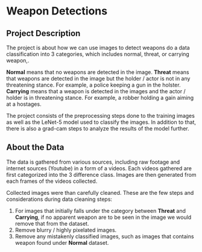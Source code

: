 # Weapon Detections

## Project Description
The project is about how we can use images to detect weapons do a data classification into 3 categories, which includes normal, threat, or carrying weapon,.

<b>Normal</b> means that no weapons are detected in the image. <b>Threat</b> means that weapons are detected in the image but the holder / actor is not in any threatening stance. For example, a police keeping a gun in the holster. <b>Carrying</b> means that a weapon is detected in the images and the actor / holder is in threatening stance. For example, a robber holding a gain aiming at a hostages.

The project consists of the preprocessing steps done to the training images as well as the LeNet-5 model used to classify the images. In addition to that, there is also a grad-cam steps to analyze the results of the model further.

## About the Data

The data is gathered from various sources, including raw footage and internet sources (Youtube) in a form of a videos. Each videos gathered are first categorized into the 3 difference class. Images are then generated from each frames of the videos collected.

Collected images were than carefully cleaned. These are the few steps and considerations during data cleaning steps:

1. For images that initially falls under the category between **Threat** and **Carrying**, if no apparent weapon are to be seen in the image we would remove that from the dataset.
2. Remove blurry / highly pixelated images.
3. Remove any mistakenly classified images, such as images that contains weapon found under **Normal** dataset.
